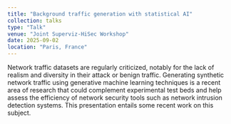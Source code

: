 ```yaml
---
title: "Background traffic generation with statistical AI"
collection: talks
type: "Talk"
venue: "Joint Superviz-HiSec Workshop"
date: 2025-09-02
location: "Paris, France"
---
```


Network traffic datasets are regularly criticized, notably for the lack of realism and diversity in their attack or benign traffic. Generating synthetic network traffic using generative machine learning techniques is a recent area of research that could complement experimental test beds and help assess the efficiency of network security tools such as network intrusion detection systems. This presentation entails some recent work on this subject.
